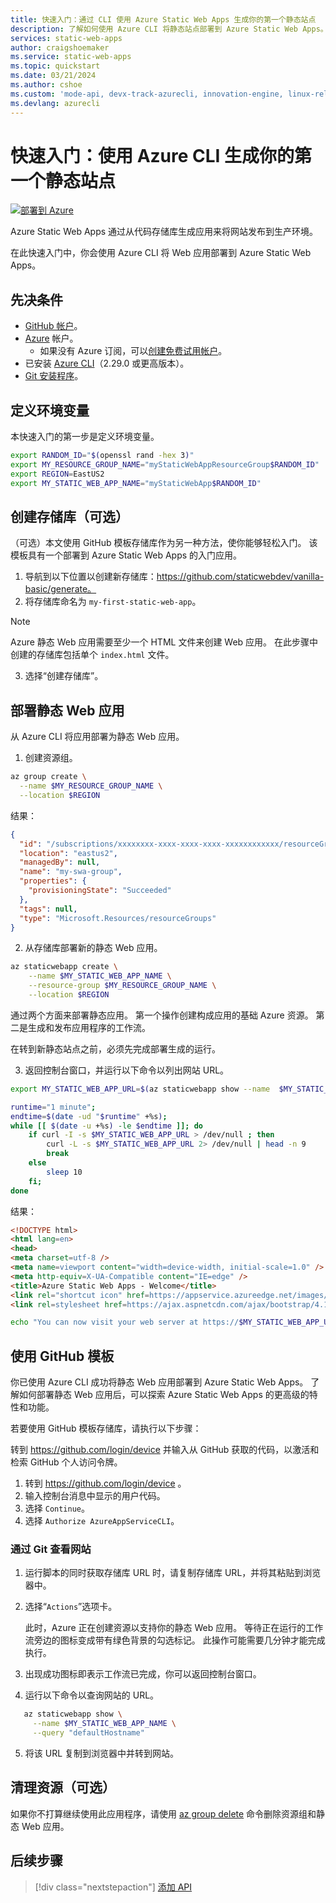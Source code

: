 ```yaml
---
title: 快速入门：通过 CLI 使用 Azure Static Web Apps 生成你的第一个静态站点
description: 了解如何使用 Azure CLI 将静态站点部署到 Azure Static Web Apps。
services: static-web-apps
author: craigshoemaker
ms.service: static-web-apps
ms.topic: quickstart
ms.date: 03/21/2024
ms.author: cshoe
ms.custom: 'mode-api, devx-track-azurecli, innovation-engine, linux-related-content'
ms.devlang: azurecli
---
```


# 快速入门：使用 Azure CLI 生成你的第一个静态站点

[![部署到 Azure](https://aka.ms/deploytoazurebutton)](https://go.microsoft.com/fwlink/?linkid=2262845)

Azure Static Web Apps 通过从代码存储库生成应用来将网站发布到生产环境。

在此快速入门中，你会使用 Azure CLI 将 Web 应用部署到 Azure Static Web Apps。

## 先决条件

- [GitHub 帐户](https://github.com)。
- [Azure](https://portal.azure.com) 帐户。
  - 如果没有 Azure 订阅，可以[创建免费试用帐户](https://azure.microsoft.com/free)。
- 已安装 [Azure CLI](/cli/azure/install-azure-cli)（2.29.0 或更高版本）。
- [Git 安装程序](https://www.git-scm.com/downloads)。 

## 定义环境变量

本快速入门的第一步是定义环境变量。

```bash
export RANDOM_ID="$(openssl rand -hex 3)"
export MY_RESOURCE_GROUP_NAME="myStaticWebAppResourceGroup$RANDOM_ID"
export REGION=EastUS2
export MY_STATIC_WEB_APP_NAME="myStaticWebApp$RANDOM_ID"
```

## 创建存储库（可选）

（可选）本文使用 GitHub 模板存储库作为另一种方法，使你能够轻松入门。 该模板具有一个部署到 Azure Static Web Apps 的入门应用。

1. 导航到以下位置以创建新存储库：https://github.com/staticwebdev/vanilla-basic/generate。
2. 将存储库命名为 `my-first-static-web-app`。

> [!NOTE]
> Azure 静态 Web 应用需要至少一个 HTML 文件来创建 Web 应用。 在此步骤中创建的存储库包括单个 `index.html` 文件。

3. 选择“创建存储库”。

## 部署静态 Web 应用

从 Azure CLI 将应用部署为静态 Web 应用。

1. 创建资源组。

```bash
az group create \
  --name $MY_RESOURCE_GROUP_NAME \
  --location $REGION
```

结果：
<!-- expected_similarity=0.3 -->
```json
{
  "id": "/subscriptions/xxxxxxxx-xxxx-xxxx-xxxx-xxxxxxxxxxxx/resourceGroups/my-swa-group",
  "location": "eastus2",
  "managedBy": null,
  "name": "my-swa-group",
  "properties": {
    "provisioningState": "Succeeded"
  },
  "tags": null,
  "type": "Microsoft.Resources/resourceGroups"
}
```

2. 从存储库部署新的静态 Web 应用。

```bash
az staticwebapp create \
    --name $MY_STATIC_WEB_APP_NAME \
    --resource-group $MY_RESOURCE_GROUP_NAME \
    --location $REGION 
```

通过两个方面来部署静态应用。 第一个操作创建构成应用的基础 Azure 资源。 第二是生成和发布应用程序的工作流。

在转到新静态站点之前，必须先完成部署生成的运行。

3. 返回控制台窗口，并运行以下命令以列出网站 URL。

```bash
export MY_STATIC_WEB_APP_URL=$(az staticwebapp show --name  $MY_STATIC_WEB_APP_NAME --resource-group $MY_RESOURCE_GROUP_NAME --query "defaultHostname" -o tsv)
```

```bash
runtime="1 minute";
endtime=$(date -ud "$runtime" +%s);
while [[ $(date -u +%s) -le $endtime ]]; do
    if curl -I -s $MY_STATIC_WEB_APP_URL > /dev/null ; then 
        curl -L -s $MY_STATIC_WEB_APP_URL 2> /dev/null | head -n 9
        break
    else 
        sleep 10
    fi;
done
```

结果：
<!-- expected_similarity=0.3 -->
```HTML
<!DOCTYPE html>
<html lang=en>
<head>
<meta charset=utf-8 />
<meta name=viewport content="width=device-width, initial-scale=1.0" />
<meta http-equiv=X-UA-Compatible content="IE=edge" />
<title>Azure Static Web Apps - Welcome</title>
<link rel="shortcut icon" href=https://appservice.azureedge.net/images/static-apps/v3/favicon.svg type=image/x-icon />
<link rel=stylesheet href=https://ajax.aspnetcdn.com/ajax/bootstrap/4.1.1/css/bootstrap.min.css crossorigin=anonymous />
```

```bash
echo "You can now visit your web server at https://$MY_STATIC_WEB_APP_URL"
```

## 使用 GitHub 模板

你已使用 Azure CLI 成功将静态 Web 应用部署到 Azure Static Web Apps。 了解如何部署静态 Web 应用后，可以探索 Azure Static Web Apps 的更高级的特性和功能。

若要使用 GitHub 模板存储库，请执行以下步骤：

转到 https://github.com/login/device 并输入从 GitHub 获取的代码，以激活和检索 GitHub 个人访问令牌。

1. 转到  https://github.com/login/device 。
2. 输入控制台消息中显示的用户代码。
3. 选择 `Continue`。
4. 选择 `Authorize AzureAppServiceCLI`。

### 通过 Git 查看网站

1. 运行脚本的同时获取存储库 URL 时，请复制存储库 URL，并将其粘贴到浏览器中。
2. 选择“`Actions`”选项卡。

   此时，Azure 正在创建资源以支持你的静态 Web 应用。 等待正在运行的工作流旁边的图标变成带有绿色背景的勾选标记。 此操作可能需要几分钟才能完成执行。

3. 出现成功图标即表示工作流已完成，你可以返回控制台窗口。
4. 运行以下命令以查询网站的 URL。
```bash
   az staticwebapp show \
     --name $MY_STATIC_WEB_APP_NAME \
     --query "defaultHostname"
```
5. 将该 URL 复制到浏览器中并转到网站。

## 清理资源（可选）

如果你不打算继续使用此应用程序，请使用 [az group delete](/cli/azure/group#az-group-delete) 命令删除资源组和静态 Web 应用。

## 后续步骤

> [!div class="nextstepaction"]
> [添加 API](add-api.md)

